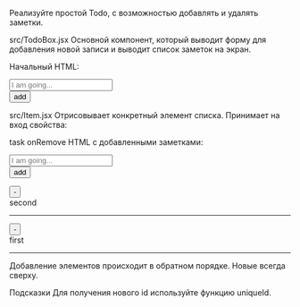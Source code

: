 Реализуйте простой Todo, с возможностью добавлять и удалять заметки.

src/TodoBox.jsx
Основной компонент, который выводит форму для добавления новой записи и выводит список заметок на экран.

Начальный HTML:

<div>
  <div class="mb-3">
    <form class="todo-form form-inline mx-3">
      <div class="form-group">
        <input type="text" value="" required="" class="form-control mr-3" placeholder="I am going...">
      </div>
      <button type="submit" class="btn btn-primary">add</button>
    </form>
  </div>
</div>
src/Item.jsx
Отрисовывает конкретный элемент списка. Принимает на вход свойства:

task
onRemove
HTML с добавленными заметками:

<div>
  <div class="mb-3">
    <form class="todo-form form-inline mx-3">
      <div class="form-group">
        <input type="text" value="" required="" class="form-control mr-3" placeholder="I am going...">
      </div>
      <button type="submit" class="btn btn-primary">add</button>
    </form>
  </div>
  <div>
    <div class="row">
      <div>
        <button type="button" class="btn btn-primary btn-sm">-</button>
      </div>
      <div class="col-10">second</div>
    </div>
    <hr>
  </div>
  <div>
    <div class="row">
      <div>
        <button type="button" class="btn btn-primary btn-sm">-</button>
      </div>
      <div class="col-10">first</div>
    </div>
    <hr>
  </div>
</div>
Добавление элементов происходит в обратном порядке. Новые всегда сверху.

Подсказки
Для получения нового id используйте функцию uniqueId.